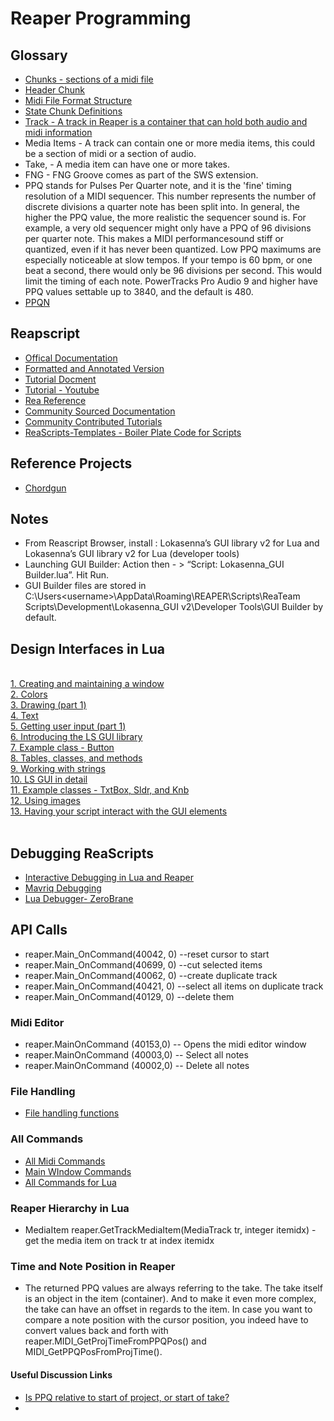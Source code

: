 # Reaper Programming



## Glossary

- [Chunks - sections of a midi file](https://www.recordingblogs.com/wiki/track-chunk-of-a-midi-file)
- [Header Chunk](https://www.recordingblogs.com/wiki/header-chunk-of-a-midi-file)
- [Midi File Format Structure](http://www.music.mcgill.ca/~ich/classes/mumt306/StandardMIDIfileformat.html#:~:text=MIDI%20Files%20are%20made%20up,the%20chunk%20type%20is%20introduced.)
- [State Chunk Definitions](https://github.com/ReaTeam/Doc/blob/master/State%20Chunk%20Definitions)
- [Track -  A track in Reaper is a container that can hold both audio and midi information](https://reaperaccessibility.com/index.php/Tracks_and_Track_Folders)
- Media Items -  A track can contain one or more media items, this could be a section of midi or a section of audio.
- Take, - A media item can have one or more takes.
- FNG - FNG Groove comes as part of the SWS extension.
- PPQ stands for Pulses Per Quarter note, and it is the 'fine' timing resolution of a MIDI sequencer. This number represents the number of discrete divisions a quarter note has been split into. In general, the higher the PPQ value, the more realistic the sequencer sound is.  For example, a very old sequencer might only have a PPQ of 96 divisions per quarter note. This makes a MIDI performancesound stiff or quantized, even if it has never been quantized. Low PPQ maximums are especially noticeable at slow tempos. If your tempo is 60 bpm, or one beat a second, there would only be 96 divisions per second. This would limit the timing of each note. PowerTracks Pro Audio 9 and higher have PPQ values settable up to 3840, and the default is 480.
- [PPQN](https://en.wikipedia.org/wiki/Pulses_per_quarter_note)

## Reapscript

- [Offical Documentation](https://www.reaper.fm/sdk/reascript/reascript.php)
- [Formatted and Annotated Version](https://www.extremraym.com/cloud/reascript-doc/)
- [Tutorial Docment](https://admiralbumblebee.com/music/2018/09/22/Reascript-Tutorial.html)
- [Tutorial - Youtube](https://www.youtube.com/watch?v=Z-tlfoHeCIc)
- [Rea Reference](https://www.extremraym.com/en/themes/son/)
- [Community Sourced Documentation](https://forum.cockos.com/showthread.php?t=207635)
- [Community Contributed Tutorials](https://forum.cockos.com/showpost.php?p=2111686&postcount=88)
- [ReaScripts-Templates - Boiler Plate Code for Scripts](https://github.com/ReaTeam/ReaScripts-Templates)

## Reference Projects

- [Chordgun](https://github.com/benjohnson2001/ChordGun)



## Notes

- From Reascript Browser, install : Lokasenna’s GUI library v2 for Lua and Lokasenna’s GUI library v2 for Lua (developer tools)
- Launching GUI Builder: Action then  - > “Script: Lokasenna_GUI Builder.lua”. Hit Run.
- GUI Builder files are stored in C:\Users\<username>\AppData\Roaming\REAPER\Scripts\ReaTeam Scripts\Development\Lokasenna_GUI v2\Developer Tools\GUI Builder by default.


## Design Interfaces in Lua

<br />
<a href="http://forum.cockos.com/showpost.php?p=1679270&amp;postcount=2" rel="nofollow" target="_blank">1. Creating and maintaining a window</a><br />
<a href="http://forum.cockos.com/showpost.php?p=1679273&amp;postcount=3" rel="nofollow" target="_blank">2. Colors</a><br />
<a href="http://forum.cockos.com/showpost.php?p=1679764&amp;postcount=13" rel="nofollow" target="_blank">3. Drawing (part 1)</a><br />
<a href="http://forum.cockos.com/showpost.php?p=1680258&amp;postcount=18" rel="nofollow" target="_blank">4. Text</a><br />
<a href="http://forum.cockos.com/showpost.php?p=1680681&amp;postcount=27" rel="nofollow" target="_blank">5. Getting user input (part 1)</a><br />
<a href="http://forum.cockos.com/showpost.php?p=1681283&amp;postcount=34" rel="nofollow" target="_blank">6. Introducing the LS GUI library</a><br />
<a href="http://forum.cockos.com/showpost.php?p=1681486&amp;postcount=40" rel="nofollow" target="_blank">7. Example class - Button</a><br />
<a href="http://forum.cockos.com/showpost.php?p=1682186&amp;postcount=45" rel="nofollow" target="_blank">8. Tables, classes, and methods</a><br />
<a href="http://forum.cockos.com/showpost.php?p=1682652&amp;postcount=50" rel="nofollow" target="_blank">9. Working with strings</a><br />
<a href="http://forum.cockos.com/showpost.php?p=1683783&amp;postcount=56" rel="nofollow" target="_blank">10. LS GUI in detail</a><br />
<a href="http://forum.cockos.com/showpost.php?p=1684419&amp;postcount=57" rel="nofollow" target="_blank">11. Example classes - TxtBox, Sldr, and Knb</a><br />
<a href="http://forum.cockos.com/showpost.php?p=1685011&amp;postcount=61" rel="nofollow" target="_blank">12. Using images</a><br />
<a href="http://forum.cockos.com/showpost.php?p=1692993&amp;postcount=64" rel="nofollow" target="_blank">13. Having your script interact with the GUI elements</a><br />
<br />

## Debugging ReaScripts

- [Interactive Debugging in Lua and Reaper](https://www.youtube.com/watch?v=chGmCKMP04s)
- [Mavriq Debugging](https://forum.cockos.com/showthread.php?p=2525000#post2525000)
- [Lua Debugger- ZeroBrane](https://studio.zerobrane.com/doc-lua-debugging)

## API Calls
- reaper.Main_OnCommand(40042, 0) --reset cursor to start
- reaper.Main_OnCommand(40699, 0) --cut selected items
- reaper.Main_OnCommand(40062, 0) --create duplicate track
- reaper.Main_OnCommand(40421, 0) --select all items on duplicate track
- reaper.Main_OnCommand(40129, 0) --delete them


### Midi Editor

- reaper.MainOnCommand (40153,0) -- Opens the midi editor window
- reaper.MainOnCommand (40003,0) -- Select all notes
- reaper.MainOnCommand (40002,0) -- Delete all notes

### File Handling

- [File handling functions](https://github.com/ReaTeam/ReaScripts-Templates/blob/master/Files/spk77_Files%20management%20functions.lua)


### All Commands
- [All Midi Commands](https://stash.reaper.fm/oldsb/50479/REAPER_MIDI-Editor_command-identifiers.txt)
- [Main WIndow Commands](https://stash.reaper.fm/oldsb/50478/REAPER_Main-Window_command-identifiers.txt)
- [All Commands for Lua](https://www.reaper.fm/sdk/reascript/reascripthelp.html#l)


### Reaper Hierarchy in Lua

- MediaItem reaper.GetTrackMediaItem(MediaTrack tr, integer itemidx) - get the media item on track tr at index itemidx 


### Time and Note Position in Reaper
- The returned PPQ values are always referring to the take. The take itself is an object in the item (container). And to make it even more complex, the take can have an offset in regards to the item. In case you want to compare a note position with the cursor position, you indeed have to convert values back and forth with reaper.MIDI_GetProjTimeFromPPQPos() and MIDI_GetPPQPosFromProjTime().

#### Useful Discussion Links

- [Is PPQ relative to start of project, or start of take?](https://forum.cockos.com/archive/index.php/t-260079.html)
- 
